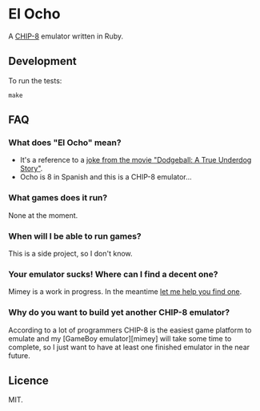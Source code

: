 # El Ocho

A [CHIP-8](http://en.wikipedia.org/wiki/CHIP-8) emulator written in Ruby.

## Development

To run the tests:

```
make
```

## FAQ

### What does "El Ocho" mean?

* It's a reference to a [joke from the movie "Dodgeball: A True Underdog
Story"][dodgeball].
* Ocho is 8 in Spanish and this is a CHIP-8 emulator...

[dodgeball]: http://www.imdb.com/title/tt0364725/trivia?item=tr0780467

### What games does it run?

None at the moment.

### When will I be able to run games?

This is a side project, so I don't know.

### Your emulator sucks! Where can I find a decent one?

Mimey is a work in progress. In the meantime [let me help you find
one][emulators].

[emulators]: http://bit.ly/1hTlxEO

### Why do you want to build yet another CHIP-8 emulator?

According to a lot of programmers CHIP-8 is the easiest game platform to
emulate and my [GameBoy emulator][mimey] will take some time to complete, so I
just want to have at least one finished emulator in the near future.

## Licence

MIT.
